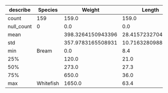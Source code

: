 | describe | Species | Weight | Length | Diagonal | Height | Width |
| --- | --- | --- | --- | --- | --- | --- |
| count | 159 | 159.0 | 159.0 | 159.0 | 159.0 | 159.0 |
| null_count | 0 | 0.0 | 0.0 | 0.0 | 0.0 | 0.0 |
| mean |  | 398.3264150943396 | 28.415723270440253 | 31.22704402515723 | 8.970993710691824 | 4.417485534591195 |
| std |  | 357.9783165508931 | 10.716328098884247 | 11.610245832690964 | 4.2862076199688675 | 1.685803869992167 |
| min | Bream | 0.0 | 8.4 | 8.8 | 1.7284 | 1.0476 |
| 25% |  | 120.0 | 21.0 | 23.1 | 5.9364 | 3.3756 |
| 50% |  | 273.0 | 27.3 | 29.4 | 7.786 | 4.2485 |
| 75% |  | 650.0 | 36.0 | 39.7 | 12.3778 | 5.589 |
| max | Whitefish | 1650.0 | 63.4 | 68.0 | 18.957 | 8.142 |
